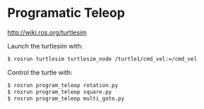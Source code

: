 # Programatic Teleop

http://wiki.ros.org/turtlesim

Launch the turtlesim with:
```bash
$ rosrun turtlesim turtlesim_node /turtle1/cmd_vel:=/cmd_vel
```

Control the turtle with:
```bash
$ rosrun program_teleop rotation.py
$ rosrun program_teleop square.py
$ rosrun program_teleop multi_goto.py
```
